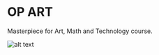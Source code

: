 # OP ART
Masterpiece for Art, Math and Technology course.

![alt text](https://github.com/stefanpaun/amt/blob/master/Poster.png?raw=true)
